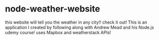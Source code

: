 # node-weather-website
this website will tell you the weather in any city!! check it out!
This is an application I created by following along with Andrew Mead and his Node.js udemy course!
uses Mapbox and weatherstack APIs!

